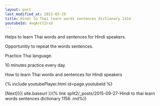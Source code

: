 ```yaml
---
layout: post
last_modified_at: 2021-03-29
title: Hindi to Thai learn words sentences dictionary 1414 
youtubeId: 4nqArCtZrsU
---
```

 
 
Helps to learn Thai words and sentences for Hindi speakers.

Opportunitiy to repeat the words sentences. 

Practice Thai language. 
 
10 minutes practice every day. 
 
How to learn Thai words and sentences for Hindi speakers 
 
{% include youtubePlayer.html id=page.youtubeId %}
 
 
[Next]({{ site.baseurl }}{% link  split2/_posts/2015-09-27-Hindi to thai learn words sentences dictionary 1156 .md%})
 
